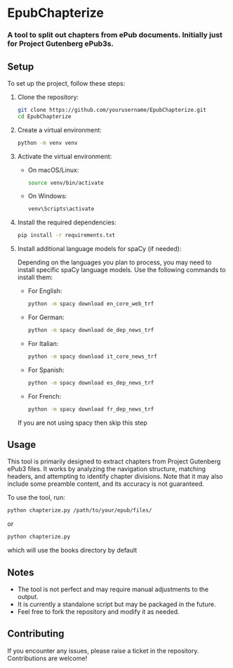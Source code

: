 # EpubChapterize
### A tool to split out chapters from ePub documents. Initially just for Project Gutenberg ePub3s.

## Setup

To set up the project, follow these steps:

1. Clone the repository:
    ```bash
    git clone https://github.com/yourusername/EpubChapterize.git
    cd EpubChapterize
    ```

2. Create a virtual environment:
    ```bash
    python -m venv venv
    ```

3. Activate the virtual environment:
    - On macOS/Linux:
      ```bash
      source venv/bin/activate
      ```
    - On Windows:
      ```bash
      venv\Scripts\activate
      ```

4. Install the required dependencies:
    ```bash
    pip install -r requirements.txt
    ```
5. Install additional language models for spaCy (if needed):

    Depending on the languages you plan to process, you may need to install specific spaCy language models. Use the following commands to install them:

    - For English:
        ```bash
        python -m spacy download en_core_web_trf
        ```
    - For German:
        ```bash
        python -m spacy download de_dep_news_trf
        ```
    - For Italian:
        ```bash
        python -m spacy download it_core_news_trf
        ```
    - For Spanish:
        ```bash
        python -m spacy download es_dep_news_trf
        ```
    - For French:
        ```bash
        python -m spacy download fr_dep_news_trf
        ```

    If you are not using spacy then skip this step

## Usage

This tool is primarily designed to extract chapters from Project Gutenberg ePub3 files. It works by analyzing the navigation structure, matching headers, and attempting to identify chapter divisions. Note that it may also include some preamble content, and its accuracy is not guaranteed.

To use the tool, run:
```bash
python chapterize.py /path/to/your/epub/files/ 
```
or 
```bash
python chapterize.py 
```
which will use the books directory by default

## Notes

- The tool is not perfect and may require manual adjustments to the output.
- It is currently a standalone script but may be packaged in the future.
- Feel free to fork the repository and modify it as needed.

## Contributing

If you encounter any issues, please raise a ticket in the repository. Contributions are welcome!